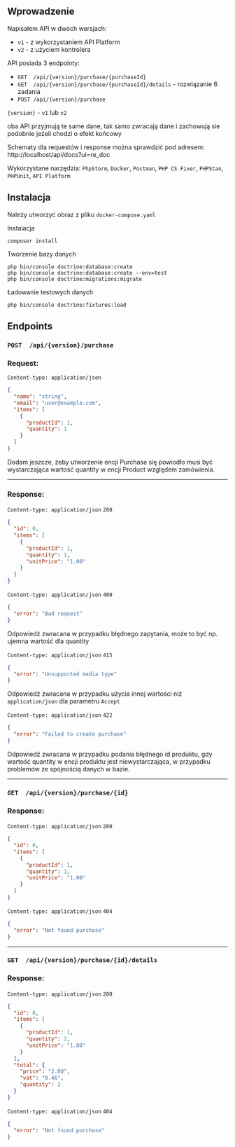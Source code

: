 ## Wprowadzenie

Napisałem API w dwóch wersjach:
- `v1` - z wykorzystaniem API Platform
- `v2` - z użyciem kontrolera

API posiada 3 endpointy:
- `GET  /api/{version}/purchase/{purchaseId}`
- `GET  /api/{version}/purchase/{purchaseId}/details` - rozwiązanie 6 zadania
- `POST /api/{version}/purchase`

`{version}` - `v1` lub `v2`

oba API przyjmują te same dane, tak samo zwracają dane i zachowują sie podobnie jeżeli chodzi o efekt końcowy

Schematy dla requestów i response można sprawdzić pod adresem:
http://localhost/api/docs?ui=re_doc

Wykorzystane narzędzia:
`PhpStorm`, `Docker`, `Postman`, `PHP CS Fixer`, `PHPStan`, `PHPUnit`, `API Platform`

## Instalacja

Należy utworzyć obraz z pliku ```docker-compose.yaml```

Instalacja
```
composer install
```

Tworzenie bazy danych
```
php bin/console doctrine:database:create
php bin/console doctrine:database:create --env=test
php bin/console doctrine:migrations:migrate
```

Ładowanie testowych danych
```
php bin/console doctrine:fixtures:load
```

## Endpoints

### `POST  /api/{version}/purchase`
### Request:
`Content-type: application/json`

```json
{
  "name": "string",
  "email": "user@example.com",
  "items": [
    {
      "productId": 1,
      "quantity": 1
    }
  ]
}
```
Dodam jeszcze, żeby utworzenie encji Purchase się powiodło musi być wystarczająca wartość quantity w encji Product względem zamówienia.

---

### Response:
`Content-type: application/json` `200`

```json
{
  "id": 0,
  "items": [
    {
      "productId": 1,
      "quantity": 1,
      "unitPrice": "1.00"
    }
  ]
}
```

`Content-type: application/json` `400`

```json
{
  "error": "Bad request"
}
```
Odpowiedź zwracana w przypadku błędnego zapytania, może to być np. ujemna wartość dla quantity

`Content-type: application/json` `415`

```json
{
  "error": "Unsupported media type"
}
```
Odpowiedź zwracana w przypadku użycia innej wartości niż `application/json` dla parametru `Accept`

`Content-type: application/json` `422`

```json
{
  "error": "Failed to create purchase"
}
```
Odpowiedź zwracana w przypadku podania błędnego id produktu, gdy wartość quantity w encji produktu
jest niewystarczająca, w przypadku problemów ze spójnością danych w bazie.


---

### `GET  /api/{version}/purchase/{id}`

### Response:
`Content-type: application/json` `200`

```json
{
  "id": 0,
  "items": [
    {
      "productId": 1,
      "quantity": 1,
      "unitPrice": "1.00"
    }
  ]
}
```

`Content-type: application/json` `404`

```json
{
  "error": "Not found purchase"
}
```

---

### `GET  /api/{version}/purchase/{id}/details`

### Response:
`Content-type: application/json` `200`

```json
{
  "id": 0,
  "items": [
    {
      "productId": 1,
      "quantity": 2,
      "unitPrice": "1.00"
    }
  ],
  "total": {
    "price": "2.00",
    "vat": "0.46",
    "quantity": 2
  }
}
```

`Content-type: application/json` `404`

```json
{
  "error": "Not found purchase"
}
```
